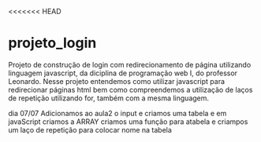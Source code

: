 <<<<<<< HEAD
# projeto_login
Projeto de construção de login com redirecionamento de página utilizando linguagem javascript, da diciplina de programação web I, do professor Leonardo.
Nesse projeto entendemos como utilizar javascript para redirecionar páginas html bem como compreendemos a utilização de laços de repetição utilizando for, também com a mesma linguagem.

dia 07/07 
Adicionamos ao aula2 o input e criamos uma tabela
e em javaScript criamos a ARRAY
criamos uma função para atabela
e criampos um laço de repetição para colocar nome na tabela